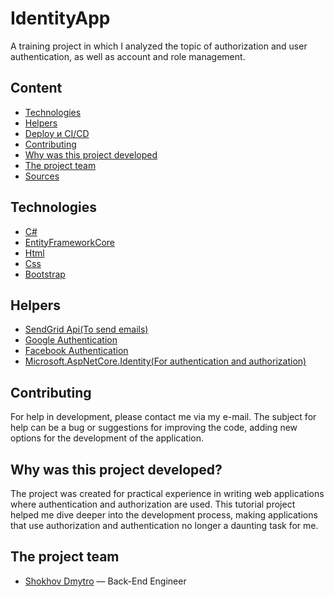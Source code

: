 # IdentityApp
A training project in which I analyzed the topic of authorization and user authentication, as well as account and role management.

## Content
- [Technologies](#Technologies)
- [Helpers](#Helpers)
- [Deploy и CI/CD](#deploy-и-ci/cd)
- [Contributing](#contributing)
- [Why was this project developed](#why-was-this-project-developed)
- [The project team](#the-project-team)
- [Sources](#sources)

## Technologies
- [C#](https://learn.microsoft.com/en-us/dotnet/csharp/)
- [EntityFrameworkCore](https://learn.microsoft.com/en-us/ef/core/)
- [Html](https://www.w3schools.com/html/)
- [Css](https://www.w3schools.com/Css/)
- [Bootstrap](https://getbootstrap.com/)

## Helpers
- [SendGrid Api(To send emails)](https://sendgrid.com/)
- [Google Authentication](https://learn.microsoft.com/en-us/aspnet/core/security/authentication/social/google-logins?view=aspnetcore-7.0)
- [Facebook Authentication](https://learn.microsoft.com/en-us/aspnet/core/security/authentication/social/facebook-logins?view=aspnetcore-7.0)
- [Microsoft.AspNetCore.Identity(For authentication and authorization)](https://learn.microsoft.com/en-us/aspnet/core/security/authentication/identity?view=aspnetcore-8.0&tabs=visual-studio)

## Contributing
For help in development, please contact me via my e-mail. The subject for help can be a bug or suggestions for improving the code, adding new options for the development of the application.

## Why was this project developed?
The project was created for practical experience in writing web applications where authentication and authorization are used. This tutorial project helped me dive deeper into the development process, making applications that use authorization and authentication no longer a daunting task for me.

## The project team
- [Shokhov Dmytro](https://t.me/f_a_g_e) — Back-End Engineer
